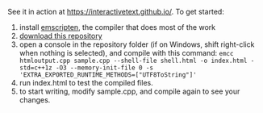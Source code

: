 
See it in action at https://interactivetext.github.io/. To get started:

1. install <a href="https://kripken.github.io/emscripten-site/docs/getting_started/downloads.html">emscripten</a>, the compiler that does most of the work
2. <a href="https://github.com/ad8e/Interactive-Text/archive/master.zip">download this repository</a>
3. open a console in the repository folder (if on Windows, shift right-click when nothing is selected), and compile with this command:
`emcc htmloutput.cpp sample.cpp --shell-file shell.html -o index.html -std=c++1z -O3 --memory-init-file 0 -s 'EXTRA_EXPORTED_RUNTIME_METHODS=["UTF8ToString"]'`
4. run index.html to test the compiled files.
5. to start writing, modify sample.cpp, and compile again to see your changes.
